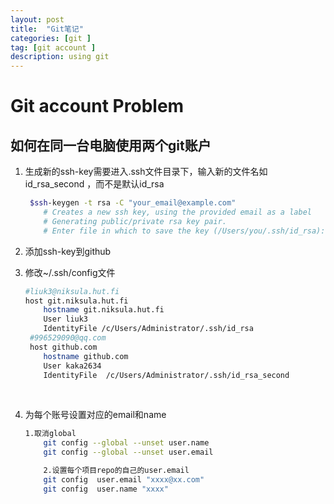 ```yaml
---
layout: post
title:  "Git笔记"
categories: [git ]
tag: [git account ]
description: using git
---
```






# Git account Problem

## 如何在同一台电脑使用两个git账户

1. 生成新的ssh-key需要进入.ssh文件目录下，输入新的文件名如id_rsa_second ，而不是默认id_rsa

   ```sh
    $ssh-keygen -t rsa -C "your_email@example.com"
       # Creates a new ssh key, using the provided email as a label
       # Generating public/private rsa key pair.
       # Enter file in which to save the key (/Users/you/.ssh/id_rsa): id_rsa_second
   ```

2. 添加ssh-key到github

3. 修改~/.ssh/config文件

   ```sh
   #liuk3@niksula.hut.fi
   host git.niksula.hut.fi
       hostname git.niksula.hut.fi
       User liuk3
       IdentityFile /c/Users/Administrator/.ssh/id_rsa
    #996529090@qq.com
    host github.com
       hostname github.com
       User kaka2634
       IdentityFile  /c/Users/Administrator/.ssh/id_rsa_second
   ```

   ​

4. 为每个账号设置对应的email和name

   ```sh
   1.取消global
       git config --global --unset user.name
       git config --global --unset user.email

       2.设置每个项目repo的自己的user.email
       git config  user.email "xxxx@xx.com"
       git config  user.name "xxxx"
   ```

   ​